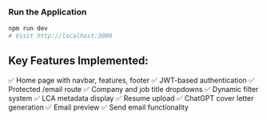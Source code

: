 ### Run the Application

```bash
npm run dev
# Visit http://localhost:3000
```

## Key Features Implemented:

✅ Home page with navbar, features, footer
✅ JWT-based authentication
✅ Protected /email route
✅ Company and job title dropdowns
✅ Dynamic filter system
✅ LCA metadata display
✅ Resume upload
✅ ChatGPT cover letter generation
✅ Email preview
✅ Send email functionality
